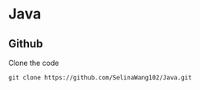 # Java

## Github

Clone the code

```shell
git clone https://github.com/SelinaWang102/Java.git
```

